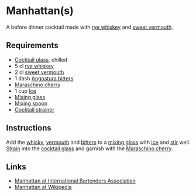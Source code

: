 # Manhattan(s)

A before dinner cocktail made with [rye whiskey]() and [sweet vermouth]().

## Requirements

- [Cocktail glass](), chilled
- 5 cl [rye whiskey]()
- 2 cl [sweet vermouth]()
- 1 dash [Angostura bitters]()
- [Maraschino cherry]()
- 1 cup [Ice]()
- [Mixing glass]()
- [Mixing spoon]()
- [Cocktail strainer]()

## Instructions

Add the [whisky](rye-whiskey), [vermouth](sweet-vermouth) and [bitters](angostura-bitters) to a [mixing glass]() with [ice]() and [stir](mixing-spoon) well. [Strain](strainer) into the [cocktail glass]() and garnish with the [Maraschino cherry]().

## Links

- [Manhattan at International Bartenders Association](http://iba-world.com/iba-official-cocktails/manhattan/)
- [Manhattan at Wikipedia](https://en.wikipedia.org/wiki/Manhattan_(cocktail))